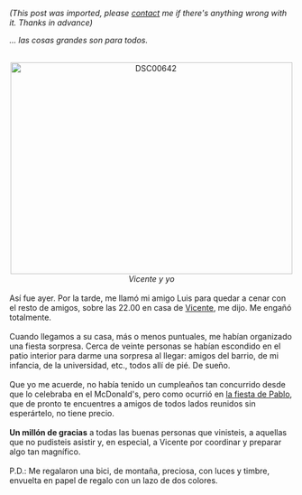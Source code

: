 *(This post was imported, please [contact](/#/contact) me if there's anything wrong with it. Thanks in advance)*

<span style="font-style: italic;">... las cosas grandes son para todos.</span><br /><br /><div style="text-align: center;"><a href="http://www.flickr.com/photos/marcoscobena/101287285/" title="Intercambio de fotos"><img src="http://farm1.static.flickr.com/35/101287285_fa896d4c34.jpg" alt="DSC00642" height="375" width="500" /></a><br /><span style="font-style: italic;">Vicente y yo</span><br /></div><br />Así fue ayer. Por la tarde, me llamó mi amigo Luis para quedar a cenar con el resto de amigos, sobre las 22.00 en casa de <a href="http://www.flickr.com/photos/18326966@N00/">Vicente</a>, me dijo. Me engañó totalmente.<br /><br />Cuando llegamos a su casa, más o menos puntuales, me habían organizado una fiesta sorpresa. Cerca de veinte personas se habían escondido en el patio interior para darme una sorpresa al llegar: amigos del barrio, de mi infancia, de la universidad, etc., todos allí de pié. De sueño.<br /><br />Que yo me acuerde, no había tenido un cumpleaños tan concurrido desde que lo celebraba en el McDonald's, pero como ocurrió en <a href="/Blog/Archives/2007-May.html#Sunday%2c+May+06%2c+2007">la fiesta de Pablo</a>, que de pronto te encuentres a amigos de todos lados reunidos sin esperártelo, no tiene precio.<br /><br /><span style="font-weight: bold;">Un millón de gracias</span> a todas las buenas personas que vinisteis, a aquellas que no pudisteis asistir y, en especial, a Vicente por coordinar y preparar algo tan magnífico.<br /><br />P.D.: Me regalaron una bici, de montaña, preciosa, con luces y timbre, envuelta en papel de regalo con un lazo de dos colores.